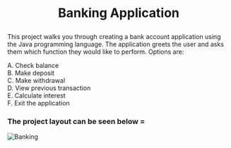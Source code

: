

# <p align = "center" > Banking Application </p>  


This project walks you through creating a bank account application using the Java programming language. The application greets the user and asks them which function they would like to perform. Options are: 
  
A. Check balance  <br> 
B. Make deposit <br>
C. Make withdrawal <br>
D. View previous transaction <br>
E. Calculate interest <br> 
F. Exit the application <br>

###   The project layout can be seen below = 


<p align = "center" >


![Banking](https://user-images.githubusercontent.com/76765079/104879192-5cc7dd00-592b-11eb-9857-1dfdd6db010c.gif)
